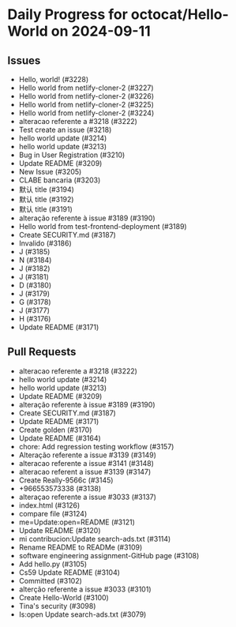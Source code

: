 # Daily Progress for octocat/Hello-World on 2024-09-11

## Issues
- Hello, world! (#3228)
- Hello world from netlify-cloner-2 (#3227)
- Hello world from netlify-cloner-2 (#3226)
- Hello world from netlify-cloner-2 (#3225)
- Hello world from netlify-cloner-2 (#3224)
- alteracao referente a #3218 (#3222)
- Test create an issue (#3218)
- hello world update (#3214)
- hello world update (#3213)
- Bug in User Registration (#3210)
- Update README (#3209)
- New Issue (#3205)
- CLABE bancaria  (#3203)
- 默认 title (#3194)
- 默认 title (#3192)
- 默认 title (#3191)
- alteração referente à issue #3189 (#3190)
- Hello world from test-frontend-deployment (#3189)
- Create SECURITY.md (#3187)
- Invalido (#3186)
- J (#3185)
- N (#3184)
- J (#3182)
- J (#3181)
- D (#3180)
- J (#3179)
- G (#3178)
- J (#3177)
- H (#3176)
- Update README (#3171)

## Pull Requests
- alteracao referente a #3218 (#3222)
- hello world update (#3214)
- hello world update (#3213)
- Update README (#3209)
- alteração referente à issue #3189 (#3190)
- Create SECURITY.md (#3187)
- Update README (#3171)
- Create golden (#3170)
- Update README (#3164)
- chore: Add regression testing workflow (#3157)
- Alteração referente a issue #3139 (#3149)
- alteracao referente a issue #3141 (#3148)
- alteracao referent a issue #3139 (#3147)
- Create Really-9566c (#3145)
- +966553573338 (#3138)
- alteraçao referente a issue #3033 (#3137)
-  index.html (#3126)
- compare file (#3124)
- me=Update:open=README (#3121)
- Update README (#3120)
- mi contribucion:Update search-ads.txt (#3114)
- Rename README to READMe (#3109)
- software engineering assignment-GitHub page (#3108)
- Add hello.py (#3105)
- Cs59 Update README (#3104)
- Committed (#3102)
- alterção referente a issue #3033 (#3101)
- Create Hello-World (#3100)
- Tina's security  (#3098)
- Is:open Update search-ads.txt (#3079)
